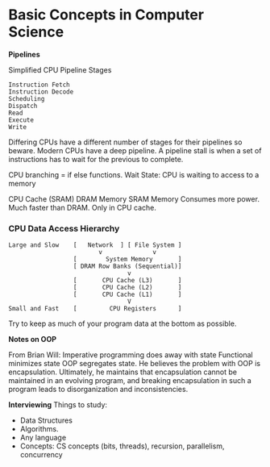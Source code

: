 # Basic Concepts in Computer Science

__Pipelines__

Simplified CPU Pipeline Stages
```
Instruction Fetch
Instruction Decode
Scheduling
Dispatch
Read
Execute
Write
```
Differing CPUs have a different number of stages for their pipelines so beware.
Modern CPUs have a deep pipeline. A pipeline stall is when a set of instructions has to wait for the previous to complete.

CPU branching = if else functions.
Wait State: CPU is waiting to access to a memory

CPU Cache (SRAM)
DRAM Memory
SRAM Memory
Consumes more power. Much faster than DRAM. Only in CPU cache.

### CPU Data Access Hierarchy
```
Large and Slow    [   Network  ] [ File System ]
                         v              v
                  [        System Memory       ]
                  [ DRAM Row Banks (Sequential)]
                                 v
                  [       CPU Cache (L3)       ]
                  [       CPU Cache (L2)       ]
                  [       CPU Cache (L1)       ]
                                 V              
Small and Fast    [         CPU Registers      ]
```
Try to keep as much of your program data at the bottom as possible.

__Notes on OOP__

From Brian Will:
Imperative programming does away with state
Functional minimizes state
OOP segregates state.
He believes the problem with OOP is encapsulation. Ultimately, he maintains that encapsulation cannot be maintained in an evolving program, and breaking encapsulation in such a program leads to disorganization and inconsistencies.

__Interviewing__
Things to study:
* Data Structures
* Algorithms.
* Any language
* Concepts: CS concepts (bits, threads), recursion, parallelism, concurrency



